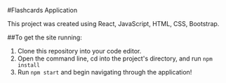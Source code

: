 #Flashcards Application

This project was created using React, JavaScript, HTML, CSS, Bootstrap.

##To get the site running:
1. Clone this repository into your code editor.
1. Open the command line, cd into the project's directory, and run `npm install`
1. Run `npm start` and begin navigating through the application!
